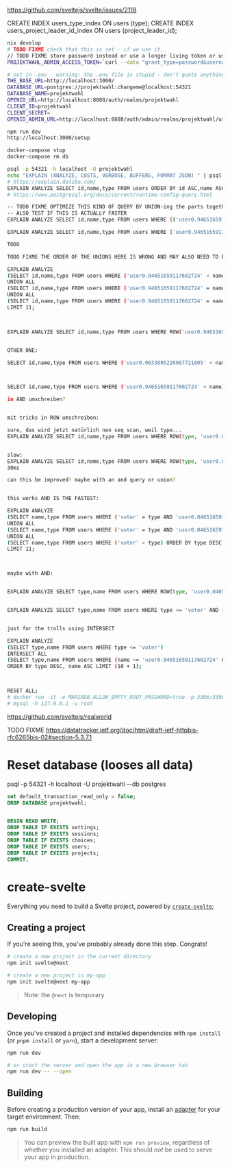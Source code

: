 <!--
SPDX-License-Identifier: AGPL-3.0-or-later
SPDX-FileCopyrightText: 2021 Moritz Hedtke <Moritz.Hedtke@t-online.de>
-->

https://github.com/sveltejs/svelte/issues/2118

CREATE INDEX users_type_index ON users (type);
CREATE INDEX users_project_leader_id_index ON users (project_leader_id);

```bash
nix develop
# TODO FIXME check that this is set - if we use it.
// TODO FIXME store password instead or use a longer living token or use oauth so we can refresh this
PROJEKTWAHL_ADMIN_ACCESS_TOKEN=`curl --data "grant_type=password&username=admin&password=admin&client_secret=secret&client_id=admin-cli" http://localhost:8888/auth/realms/master/protocol/openid-connect/token | jq -r .access_token`

# set in .env - warning: the .env file is stupid - don't quote anything and don't use comments
THE_BASE_URL=http://localhost:3000/
DATABASE_URL=postgres://projektwahl:changeme@localhost:54321
DATABASE_NAME=projektwahl
OPENID_URL=http://localhost:8888/auth/realms/projektwahl
CLIENT_ID=projektwahl
CLIENT_SECRET=
OPENID_ADMIN_URL=http://localhost:8888/auth/admin/realms/projektwahl/users

npm run dev
http://localhost:3000/setup

docker-compose stop
docker-compose rm db

psql -p 54321 -h localhost -U projektwahl
echo "EXPLAIN (ANALYZE, COSTS, VERBOSE, BUFFERS, FORMAT JSON) " | psql -p 54321 -h localhost -U projektwahl > analyze.json
# https://explain.dalibo.com/
EXPLAIN ANALYZE SELECT id,name,type FROM users ORDER BY id ASC,name ASC LIMIT (10 + 1); # why sorted after name
# https://www.postgresql.org/docs/current/runtime-config-query.html

-- TODO FIXME OPTIMIZE THIS KIND OF QUERY BY UNION-ing the parts together and also only ordering the id field
-- ALSO TEST IF THIS IS ACTUALLY FASTER
EXPLAIN ANALYZE SELECT id,name,type FROM users WHERE (('user0.94651659117602724' < name) OR ('user0.94651659117602724' = name AND 'voter' < type) OR ('user0.94651659117602724' = name AND 'voter' = type AND '0655c7e4-cc6a-4013-a0a5-d18b7ff48e44' < id) OR (NOT true AND NOT false)) AND name LIKE '%%' AND (true OR id = null) ORDER BY name ASC,type ASC,id ASC LIMIT (10 + 1);

EXPLAIN ANALYZE SELECT id,name,type FROM users WHERE ('user0.94651659117602724' < name) OR ('user0.94651659117602724' = name AND 'voter' < type) OR ('user0.94651659117602724' = name AND 'voter' = type AND '0655c7e4-cc6a-4013-a0a5-d18b7ff48e44' < id) ORDER BY name ASC,type ASC,id ASC LIMIT (10 + 1);

TODO

TODO FIXME THE ORDER OF THE UNIONS HERE IS WRONG AND MAY ALSO NEED TO BE ADJUSTED FOR BACKWARDS PAGINATION

EXPLAIN ANALYZE
(SELECT id,name,type FROM users WHERE ('user0.94651659117602724' < name) ORDER BY name ASC,type ASC,id ASC LIMIT (10 + 1))
UNION ALL
(SELECT id,name,type FROM users WHERE ('user0.94651659117602724' = name AND 'voter' < type) ORDER BY name ASC,type ASC,id ASC LIMIT (10 + 1))
UNION ALL
(SELECT id,name,type FROM users WHERE ('user0.94651659117602724' = name AND 'voter' = type AND '0655c7e4-cc6a-4013-a0a5-d18b7ff48e44' < id) ORDER BY name ASC,type ASC,id ASC LIMIT (10 + 1))
LIMIT 11;



EXPLAIN ANALYZE SELECT id,name,type FROM users WHERE ROW('user0.94651659117602724', 'voter', '0655c7e4-cc6a-4013-a0a5-d18b7ff48e44') < ROW(name, type, id) ORDER BY name ASC,type ASC,id ASC LIMIT (10 + 1);


OTHER ONE:

SELECT id,name,type FROM users WHERE ('user0.0033005226067721605' < name) OR ('user0.0033005226067721605' = name AND 'c7821916-0e40-4459-8746-2ad6bde37700' > id) ORDER BY name ASC,id DESC LIMIT (10 + 1);



SELECT id,name,type FROM users WHERE ('user0.94651659117602724' < name) OR ('user0.94651659117602724' = name AND 'c7821916-0e40-4459-8746-2ad6bde37700' > id) ORDER BY name ASC,id DESC LIMIT (10 + 1);

in AND umschreiben?


mit tricks in ROW umschreiben:

sure, das wird jetzt natürlich nen seq scan, weil type...
EXPLAIN ANALYZE SELECT id,name,type FROM users WHERE ROW(type, 'user0.04651659117602724', id) < ROW('wter', name, '0655c7e4-cc6a-4013-a0a5-d18b7ff48e44') ORDER BY type DESC, name ASC,id DESC LIMIT (10 + 1);


slow:
EXPLAIN ANALYZE SELECT id,name,type FROM users WHERE ROW(type, 'user0.04651659117602724', id) < ROW('voter', name, '0655c7e4-cc6a-4013-a0a5-d18b7ff48e44') ORDER BY type DESC, name ASC,id DESC LIMIT (10 + 1);
30ms

can this be improved? maybe with an and query or union?


this works AND IS THE FASTEST:

EXPLAIN ANALYZE
(SELECT name,type FROM users WHERE ('voter' = type AND 'user0.04651659117602724' = name AND '0655c7e4-cc6a-4013-a0a5-d18b7ff48e44' > id) ORDER BY type DESC, name ASC,id DESC LIMIT (10 + 1))
UNION ALL
(SELECT name,type FROM users WHERE ('voter' = type AND 'user0.04651659117602724' < name) ORDER BY type DESC, name ASC,id DESC LIMIT (10 + 1))
UNION ALL
(SELECT name,type FROM users WHERE ('voter' > type) ORDER BY type DESC, name ASC,id DESC LIMIT (10 + 1))
LIMIT 11;



maybe with AND:


EXPLAIN ANALYZE SELECT type,name FROM users WHERE ROW(type, 'user0.04651659117602724') < ROW('voter', name) ORDER BY type DESC, name ASC LIMIT (10 + 1);


EXPLAIN ANALYZE SELECT type,name FROM users WHERE type <= 'voter' AND (name >= 'user0.04651659117602724' OR type < 'voter') ORDER BY type DESC, name ASC LIMIT (10 + 1);


just for the trolls using INTERSECT

EXPLAIN ANALYZE
(SELECT type,name FROM users WHERE type <= 'voter')
INTERSECT ALL
(SELECT type,name FROM users WHERE (name >= 'user0.04651659117602724' OR type < 'voter'))
ORDER BY type DESC, name ASC LIMIT (10 + 1);



RESET ALL;
# docker run -it -e MARIADB_ALLOW_EMPTY_ROOT_PASSWORD=true -p 3306:3306 mariadb
# mysql -h 127.0.0.1 -u root
```

https://github.com/sveltejs/realworld

TODO FIXME https://datatracker.ietf.org/doc/html/draft-ietf-httpbis-rfc6265bis-02#section-5.3.7.1

# Reset database (looses all data)

psql -p 54321 -h localhost -U projektwahl --db postgres

```sql
set default_transaction_read_only = false;
DROP DATABASE projektwahl;


BEGIN READ WRITE;
DROP TABLE IF EXISTS settings;
DROP TABLE IF EXISTS sessions;
DROP TABLE IF EXISTS choices;
DROP TABLE IF EXISTS users;
DROP TABLE IF EXISTS projects;
COMMIT;
```

# create-svelte

Everything you need to build a Svelte project, powered by [`create-svelte`](https://github.com/sveltejs/kit/tree/master/packages/create-svelte);

## Creating a project

If you're seeing this, you've probably already done this step. Congrats!

```bash
# create a new project in the current directory
npm init svelte@next

# create a new project in my-app
npm init svelte@next my-app
```

> Note: the `@next` is temporary

## Developing

Once you've created a project and installed dependencies with `npm install` (or `pnpm install` or `yarn`), start a development server:

```bash
npm run dev

# or start the server and open the app in a new browser tab
npm run dev -- --open
```

## Building

Before creating a production version of your app, install an [adapter](https://kit.svelte.dev/docs#adapters) for your target environment. Then:

```bash
npm run build
```

> You can preview the built app with `npm run preview`, regardless of whether you installed an adapter. This should _not_ be used to serve your app in production.
